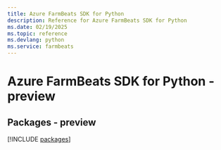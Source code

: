```yaml
---
title: Azure FarmBeats SDK for Python
description: Reference for Azure FarmBeats SDK for Python
ms.date: 02/19/2025
ms.topic: reference
ms.devlang: python
ms.service: farmbeats
---
```

# Azure FarmBeats SDK for Python - preview
## Packages - preview
[!INCLUDE [packages](farmbeats-index.md)]